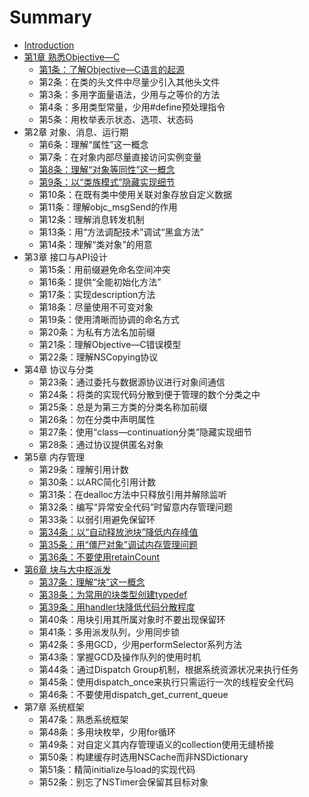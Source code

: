 # Summary

* [Introduction](README.md)
* [第1章 熟悉Objective—C ](shu-xi-objective-c.md)
  * [第1条：了解Objective—C语言的起源 ](le-jie.md)
  * 第2条：在类的头文件中尽量少引入其他头文件 
  * 第3条：多用字面量语法，少用与之等价的方法 
  * 第4条：多用类型常量，少用\#define预处理指令 
  * 第5条：用枚举表示状态、选项、状态码 
* 第2章 对象、消息、运行期 
  * 第6条：理解“属性”这一概念 
  * 第7条：在对象内部尽量直接访问实例变量 
  * [第8条：理解“对象等同性”这一概念 ](di-8-tiao-ff1a-li-jie-201c-dui-xiang-deng-tong-xing-201d-zhe-yi-gai-nian.md)
  * [第9条：以“类族模式”隐藏实现细节 ](di-9-tiao-ff1a-yi-201c-lei-zu-mo-shi-201d-yin-cang-shi-xian-xi-jie.md)
  * 第10条：在既有类中使用关联对象存放自定义数据 
  * 第11条：理解objc\_msgSend的作用 
  * 第12条：理解消息转发机制 
  * 第13条：用“方法调配技术”调试“黑盒方法” 
  * 第14条：理解“类对象”的用意 
* 第3章 接口与API设计 
  * 第15条：用前缀避免命名空间冲突 
  * 第16条：提供“全能初始化方法” 
  * 第17条：实现description方法 
  * 第18条：尽量使用不可变对象 
  * 第19条：使用清晰而协调的命名方式 
  * 第20条：为私有方法名加前缀 
  * 第21条：理解Objective—C错误模型 
  * 第22条：理解NSCopying协议 
* 第4章 协议与分类 
  * 第23条：通过委托与数据源协议进行对象间通信 
  * 第24条：将类的实现代码分散到便于管理的数个分类之中 
  * 第25条：总是为第三方类的分类名称加前缀 
  * 第26条：勿在分类中声明属性 
  * 第27条：使用“class—continuation分类”隐藏实现细节 
  * 第28条：通过协议提供匿名对象 
* 第5章 内存管理 
  * 第29条：理解引用计数 
  * 第30条：以ARC简化引用计数 
  * 第31条：在dealloc方法中只释放引用并解除监听 
  * 第32条：编写“异常安全代码”时留意内存管理问题 
  * 第33条：以弱引用避免保留环 
  * [第34条：以“自动释放池块”降低内存峰值 ](di-34-tiao-ff1a-yi-201c-zi-dong-shi-fang-chi-kuai-201d-jiang-di-nei-cun-feng-zhi.md)
  * [第35条：用“僵尸对象”调试内存管理问题 ](di-35-tiao-ff1a-yong-201c-jiang-shi-dui-xiang-201d-diao-shi-nei-cun-guan-li-wen-ti.md)
  * [第36条：不要使用retainCount ](di-36-tiao-ff1a-buyao-shi-yong-retaincount.md)
* [第6章 块与大中枢派发 ](di-6-zhang-kuai-yu-da-zhong-shu-pai-fa.md)
  * [第37条：理解“块”这一概念 ](di-37-tiao-ff1a-li-jie-201c-kuai-201d-zhe-yi-gai-nian.md)
  * [第38条：为常用的块类型创建typedef ](di-38-tiao-ff1a-wei-chang-yong-de-kuai-lei-xing-chuang-jian-typedef.md)
  * [第39条：用handler块降低代码分散程度 ](di-39-tiao-ff1a-yong-handler-kuai-jiang-di-dai-ma-fen-san-cheng-du.md)
  * 第40条：用块引用其所属对象时不要出现保留环 
  * 第41条：多用派发队列，少用同步锁 
  * 第42条：多用GCD，少用performSelector系列方法 
  * 第43条：掌握GCD及操作队列的使用时机 
  * 第44条：通过Dispatch Group机制，根据系统资源状况来执行任务 
  * 第45条：使用dispatch\_once来执行只需运行一次的线程安全代码 
  * 第46条：不要使用dispatch\_get\_current\_queue 
* 第7章 系统框架 
  * 第47条：熟悉系统框架 
  * 第48条：多用块枚举，少用for循环 
  * 第49条：对自定义其内存管理语义的collection使用无缝桥接 
  * 第50条：构建缓存时选用NSCache而非NSDictionary 
  * 第51条：精简initialize与load的实现代码 
  * 第52条：别忘了NSTimer会保留其目标对象

